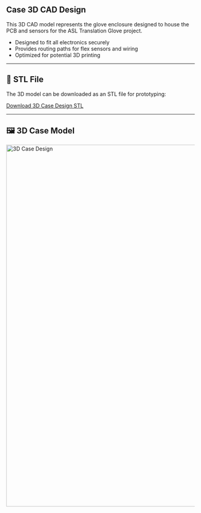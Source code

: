 ## Case 3D CAD Design

This 3D CAD model represents the glove enclosure designed to house the PCB and sensors for the ASL Translation Glove project.  

- Designed to fit all electronics securely  
- Provides routing paths for flex sensors and wiring  
- Optimized for potential 3D printing

---

## 📂 STL File
The 3D model can be downloaded as an STL file for prototyping:  

[Download 3D Case Design STL](./ASL-Glove-Case.stl)

---

## 🖼️ 3D Case Model
<img width="894" height="966" alt="3D Case Design" src="https://github.com/user-attachments/assets/c20b6264-d3cb-4041-b58d-8cbea1719ddb" />
